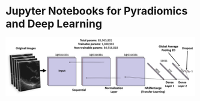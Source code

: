 # Jupyter Notebooks for Pyradiomics and Deep Learning

![alt text](https://github.com/qahathaway/Cardiac_Remodeling_Radiomics/blob/main/Jupyter_Notebook/Methodology2.jpg)
